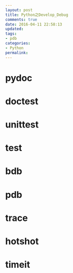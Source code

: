 ```yaml
---
layout: post
title: Python之Develop_Debug
comments: true
date: 2016-04-11 22:58:13
updated:
tags:
- pdb
categories:
- Python
permalink:
---
```


# pydoc

# doctest

# unittest

# test

# bdb

# pdb

# trace

# hotshot

# timeit


